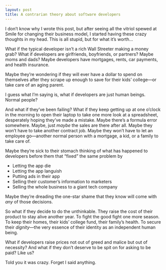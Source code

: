```yaml
---
layout: post
title: A contrarian theory about software developers
---
```


I don’t know why I wrote this post, but after seeing all the vitriol spewed at Smile for changing their business model, I started having these crazy thoughts in my head. This is all stupid, but for what it’s worth…

What if the typical developer isn’t a rich Wall Streeter making a money grab? What if developers are girlfriends, boyfriends, or partners? Maybe moms and dads? Maybe developers have mortgages, rents, car payments, and health insurance. 

Maybe they’re wondering if they will ever have a dollar to spend on themselves after they scrape up enough to save for their kids’ college—or take care of an aging parent.

I guess what I’m saying is, what if developers are just human beings. Normal people? 

And what if they’ve been failing? What if they keep getting up at one o’clock in the morning to open their laptop to take one more look at a spreadsheet, desperately hoping they’ve made a mistake. Maybe there’s a formula error somewhere. Maybe, just *maybe* the sales are there after all. Maybe they won’t have to take another contract job. Maybe they won’t have to let an employee go—another normal person with a mortgage, a kid, or a family to take care of.

Maybe they’re sick to their stomach thinking of what has happened to developers before them that “fixed” the same problem by

- Letting the app die
- Letting the app languish
- Putting ads in their app
- Selling their customer’s information to marketers
- Selling the whole business to a giant tech company

Maybe they’re dreading the one-star shame that they know will come with *any* of those decisions.

So what if they decide to do the unthinkable. They raise the cost of their product to stay alive another year. To fight the good fight one more season. To keep their homes, their kids’ college fund, their family’s health. To secure their *dignity*—the very essence of their identity as an independent human being. 

What if developers raise prices not out of greed and malice but out of necessity? And what if they don’t deserve to be spit on for asking to be paid? Like us?

Told you it was crazy. Forget I said anything.
